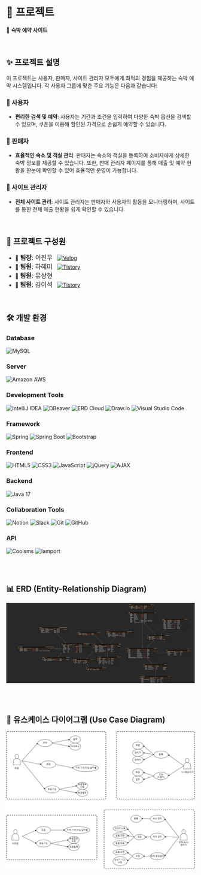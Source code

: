 # 🚀 프로젝트

🏨 **숙박 예약 사이트**

<br>

## ✨ 프로젝트 설명

이 프로젝트는 사용자, 판매자, 사이트 관리자 모두에게 최적의 경험을 제공하는 숙박 예약 시스템입니다. 각 사용자 그룹에 맞춘 주요 기능은 다음과 같습니다:

### 👤 사용자
- **편리한 검색 및 예약**: 사용자는 기간과 조건을 입력하여 다양한 숙박 옵션을 검색할 수 있으며, 쿠폰을 이용해 할인된 가격으로 손쉽게 예약할 수 있습니다.

### 🏨 판매자
- **효율적인 숙소 및 객실 관리**: 판매자는 숙소와 객실을 등록하여 소비자에게 상세한 숙박 정보를 제공할 수 있습니다. 또한, 판매 관리자 페이지를 통해 매출 및 예약 현황을 한눈에 확인할 수 있어 효율적인 운영이 가능합니다.

### 🔧 사이트 관리자
- **전체 사이트 관리**: 사이트 관리자는 판매자와 사용자의 활동을 모니터링하며, 사이트를 통한 전체 매출 현황을 쉽게 확인할 수 있습니다.


<br>

## 👥 프로젝트 구성원
- 👑 <span style="display: inline-flex; align-items: center; font-size:1.2em;">**팀장**: 이진우</span> <a href="https://velog.io/@dlwlsdn8022/posts"><img src="https://img.shields.io/badge/Velog-20C997?style=flat-square&logo=velog&logoColor=white" alt="Velog" style="margin-left: 8px;"></a>
- 👤 <span style="display: inline-flex; align-items: center; font-size:1.2em;">**팀원**: 하혜미</span> <a href="https://hmproject-1.tistory.com/"><img src="https://img.shields.io/badge/Tistory-000000?style=flat-square&logo=tistory&logoColor=white" alt="Tistory" style="margin-left: 8px;"></a>
- 👤 <span style="display: inline-flex; align-items: center; font-size:1.2em;">**팀원**: 유상현</span>
- 👤 <span style="display: inline-flex; align-items: center; font-size:1.2em;">**팀원**: 김이석</span> <a href="https://kim-jayden.tistory.com/"><img src="https://img.shields.io/badge/Tistory-000000?style=flat-square&logo=tistory&logoColor=white" alt="Tistory" style="margin-left: 8px;"></a>

<br>

## 🛠 개발 환경

### Database
![MySQL](https://img.shields.io/badge/MySQL-4479A1?style=for-the-badge&logo=mysql&logoColor=white)

### Server
![Amazon AWS](https://img.shields.io/badge/Amazon%20AWS-232F3E?style=for-the-badge&logo=amazon-aws&logoColor=white)

### Development Tools
![IntelliJ IDEA](https://img.shields.io/badge/IntelliJ%20IDEA-000000?style=for-the-badge&logo=intellij-idea&logoColor=white)
![DBeaver](https://img.shields.io/badge/DBeaver-372923?style=for-the-badge&logo=dbeaver&logoColor=white)
![ERD Cloud](https://img.shields.io/badge/ERD%20Cloud-005EFF?style=for-the-badge&logo=erddap&logoColor=white)
![Draw.io](https://img.shields.io/badge/diagrams.net-FF9900?style=for-the-badge&logo=diagrams.net&logoColor=white)  <!-- Draw.io는 현재 diagrams.net으로 알려져 있음 -->
![Visual Studio Code](https://img.shields.io/badge/Visual%20Studio%20Code-0078d7?style=for-the-badge&logo=visual%20studio%20code&logoColor=white)

### Framework
![Spring](https://img.shields.io/badge/Spring-6DB33F?style=for-the-badge&logo=spring&logoColor=white)
![Spring Boot](https://img.shields.io/badge/Spring%20Boot-6DB33F?style=for-the-badge&logo=spring-boot&logoColor=white)
![Bootstrap](https://img.shields.io/badge/Bootstrap-563D7C?style=for-the-badge&logo=bootstrap&logoColor=white)

### Frontend
![HTML5](https://img.shields.io/badge/HTML5-E34F26?style=for-the-badge&logo=html5&logoColor=white)
![CSS3](https://img.shields.io/badge/CSS3-1572B6?style=for-the-badge&logo=css3&logoColor=white)
![JavaScript](https://img.shields.io/badge/JavaScript-F7DF1E?style=for-the-badge&logo=javascript&logoColor=black)
![jQuery](https://img.shields.io/badge/jQuery-0769AD?style=for-the-badge&logo=jquery&logoColor=white)
![AJAX](https://img.shields.io/badge/AJAX-003545?style=for-the-badge&logo=ajax&logoColor=white)

### Backend
![Java 17](https://img.shields.io/badge/Java%2017-007396?style=for-the-badge&logo=java&logoColor=white)

### Collaboration Tools
![Notion](https://img.shields.io/badge/Notion-000000?style=for-the-badge&logo=notion&logoColor=white)
![Slack](https://img.shields.io/badge/Slack-4A154B?style=for-the-badge&logo=slack&logoColor=white)
![Git](https://img.shields.io/badge/Git-F05032?style=for-the-badge&logo=git&logoColor=white)
![GitHub](https://img.shields.io/badge/GitHub-181717?style=for-the-badge&logo=github&logoColor=white)

### API
![Coolsms](https://img.shields.io/badge/Coolsms-1d9bfa?style=for-the-badge&logo=coolsms&logoColor=white)
![Iamport](https://img.shields.io/badge/Iamport-000000?style=for-the-badge&logo=iamport&logoColor=white)


<br>
<br>

## 📊 ERD (Entity-Relationship Diagram)

![ERD](./Stay%20With%20Me_ERD.png)

<br>
<br>

## 🎯 유스케이스 다이어그램 (Use Case Diagram)


![Use Case Diagram](./Stay%20With%20Me_Usecase%20Diagram-v2.png)





